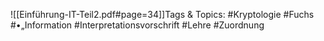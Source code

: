 
![[Einführung-IT-Teil2.pdf#page=34]]Tags & Topics:
   #Kryptologie
   #Fuchs
   #•„Information
   #Interpretationsvorschrift
   #Lehre
   #Zuordnung